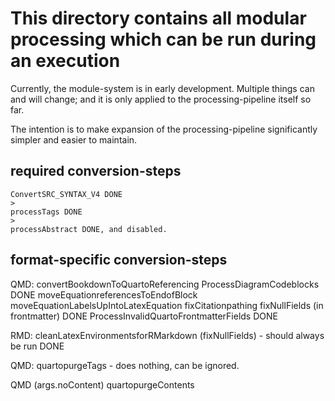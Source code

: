 # This directory contains all modular processing which can be run during an execution

Currently, the module-system is in early development. Multiple things can and will change; and it is only applied to the processing-pipeline itself so far.

The intention is to make expansion of the processing-pipeline significantly simpler and easier to maintain.

## required conversion-steps

```
ConvertSRC_SYNTAX_V4 DONE
>
processTags DONE
>
processAbstract DONE, and disabled. 
```

## format-specific conversion-steps

QMD:
    convertBookdownToQuartoReferencing
    ProcessDiagramCodeblocks                                  DONE
    moveEquationreferencesToEndofBlock
    moveEquationLabelsUpIntoLatexEquation
    fixCitationpathing
    fixNullFields (in frontmatter)                   DONE
    ProcessInvalidQuartoFrontmatterFields            DONE

RMD:
    cleanLatexEnvironmentsforRMarkdown
    (fixNullFields) - should always be run          DONE

QMD:
    quartopurgeTags - does nothing, can be ignored.

QMD (args.noContent)
    quartopurgeContents
